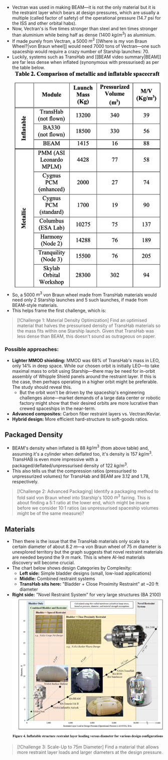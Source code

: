 ---
---

- Vectran was used in making BEAM—it is not the only material but it is the restraint layer which bears at design pressures, which are usually a multiple (called factor of safety) of the operational pressure (14.7 psi for the ISS and other orbital habs).
- Now, Vectran's is five times stronger than steel and ten times stronger than aluminium while being half as dense (1400 $kg/m^3$) as aluminium.
- If made purely from Vectran, a 5000 $m^3$ [[Where is my von Braun Wheel?|von Braun wheel]] would need 7000 tons of Vectran—one such spaceship would require a crazy number of Starship launches: 70.
- Luckily, systems such as TransHab and [[BEAM video summary|BEAM]] are far less dense when inflated (synonymous with pressurised) as per the table below.
  ![Title of table in image.](assets/imgs/spaceship-engineering/Densities_of_inflatable_habitats.png)
- So, a 5000 $m^3$ von Braun wheel made from TransHab materials would need only 2 Starship launches and 5 such launches, if made from BEAM-style materials.
- This helps frame the first challenge, which is:

> [!Challenge 1: Material Density Optimization]
> Find an optimised material that halves the pressurised density of TransHab materials so the mass fits within one Starship launch. Given that TransHab was less dense than BEAM, this doesn't sound as outrageous on paper.

### **Possible approaches:**
- **Lighter MMOD shielding:** MMOD was 68% of TransHab's mass in LEO, only 14% in deep space. While our chosen orbit is initially LEO—to take maximal mass to orbit using Starship—there may be need for in-orbit assembly of Whipple Shield panels around the restraint layer. If this is the case, then perhaps operating in a higher orbit might be preferable. The study should reveal this.
	- But the orbit won't be driven by the spaceship's engineering challenges alone—market demands of a large data center or robotic factory might show that their desired orbits are more lucrative than crewed spaceships in the near-term.
- **Advanced composites:** Carbon fiber restraint layers vs. Vectran/Kevlar.
- **Hybrid design:** More efficient hard-structure to soft-goods ratios.
## Packaged Density 
- BEAM's density when inflated is 88 $kg/m^3$ (from above table) and, assuming it's a cylinder when deflated too, it's density is 157 $kg/m^3$. TransHAB is even more impressive with a packaged/deflated/unpressurised density of 122 $kg/m^3$.
- This also tells us that the compression ratios (pressurised to unpressurized volumes) for TransHab and BEAM are 3.12 and 1.78, respectively.

> [!Challenge 2: Advanced Packaging]
> Identify a packaging method to fold said von Braun wheel into Starship's 1000 $m^3$ fairing. This is about finding a 5:1 ratio at the lower end, which might be insane before we consider 10:1 ratios (as unpressurised spaceship volumes might be of the same measure)?

## Materials
- Then there is the issue that the TransHab materials only scale to a certain diameter of about 8.2 $m$—a von Braun wheel of 75 $m$ diameter is unexplored territory but the graph suggests that novel restraint materials are needed beyond the 9 $m$ mark. This is where AI-led materials discovery will become crucial.
- The chart below shows design Categories by Complexity:
	- **Left side:** Simple bladder designs (small, low-load applications)
	- **Middle:** Combined restraint systems
	- **TransHab sits here:** "Bladder + Close Proximity Restraint" at ~20 ft diameter
- **Right side:** "Novel Restraint System" for very large structures (BA 2100)
![](assets/imgs/spaceship-engineering/Restraint-Loading.jpg)

> [!Challenge 3: Scale-Up to 75m Diameter]
> Find a material that allows more restraint layer loads and larger diameters at the design pressure.

